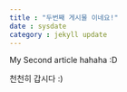 ```yaml
---
title : "두번째 게시물 이네요!"
date : sysdate
category : jekyll update
---
```


My Second article hahaha :D

천천히 갑시다 :)
